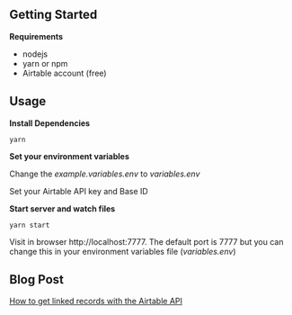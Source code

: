 ## Getting Started

__Requirements__
* nodejs
* yarn or npm
* Airtable account (free)

## Usage
__Install Dependencies__

`yarn`

__Set your environment variables__

Change the _example.variables.env_ to  _variables.env_

Set your Airtable API key and Base ID

__Start server and watch files__

`yarn start`

Visit in browser http://localhost:7777. The default port is 7777 but you can change this in your environment variables file (_variables.env_)

## Blog Post
[How to get linked records with the Airtable API](https://chinarajames.com/airtable-api-linked-records)